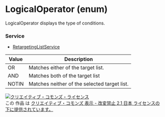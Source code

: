 # LogicalOperator (enum)
LogicalOperator displays the type of conditions.
### Service
+ [RetargetingListService](../services/RetargetingListService.md)

| Value | Description | 
|---|---|
| OR| Matches either of the target list. |
| AND| Matches both of the target list |
| NOTIN| Matches neither of the selected target list. |
<a rel="license" href="http://creativecommons.org/licenses/by-nd/2.1/jp/"><img alt="クリエイティブ・コモンズ・ライセンス" style="border-width:0" src="https://i.creativecommons.org/l/by-nd/2.1/jp/88x31.png" /></a><br />この 作品 は <a rel="license" href="http://creativecommons.org/licenses/by-nd/2.1/jp/">クリエイティブ・コモンズ 表示 - 改変禁止 2.1 日本 ライセンスの下に提供されています。</a>
